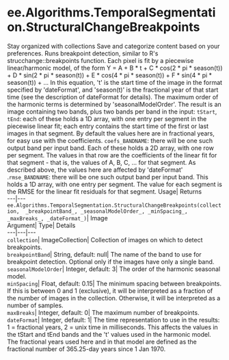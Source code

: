  
#  ee.Algorithms.TemporalSegmentation.StructuralChangeBreakpoints 
Stay organized with collections  Save and categorize content based on your preferences. 
Runs breakpoint detection, similar to R's strucchange::breakpoints function. 
Each pixel is fit by a piecewise linear/harmonic model, of the form
Y = A + B * t + C * cos(2 * pi * season(t)) + D * sin(2 * pi * season(t)) + E * cos(4 * pi * season(t)) + F * sin(4 * pi * season(t)) + ...
In this equation, 't' is the start time of the image in the format specified by 'dateFormat', and 'season(t)' is the fractional year of that start time (see the description of dateFormat for details). The maximum order of the harmonic terms is determined by 'seasonalModelOrder'.
The result is an image containing two bands, plus two bands per band in the input:
`tStart`, `tEnd`: each of these holds a 1D array, with one entry per segment in the piecewise linear fit; each entry contains the start time of the first or last images in that segment. By default the values here are in fractional years, for easy use with the coefficients.
`coefs_BANDNAME`: there will be one such output band per input band. Each of these holds a 2D array, with one row per segment. The values in that row are the coefficients of the linear fit for that segment - that is, the values of A, B, C, ... for that segment. As described above, the values here are affected by 'dateFormat'
.`rmse_BANDNAME`: there will be one such output band per input band. This holds a 1D array, with one entry per segment. The value for each segment is the RMSE for the linear fit residuals for that segment.
Usage| Returns  
---|---  
`ee.Algorithms.TemporalSegmentation.StructuralChangeBreakpoints(collection,  _breakpointBand_, _seasonalModelOrder_, _minSpacing_, _maxBreaks_, _dateFormat_)`| Image  
Argument| Type| Details  
---|---|---  
`collection`| ImageCollection| Collection of images on which to detect breakpoints.  
`breakpointBand`| String, default: null| The name of the band to use for breakpoint detection. Optional only if the images have only a single band.  
`seasonalModelOrder`| Integer, default: 3| The order of the harmonic seasonal model.  
`minSpacing`| Float, default: 0.15| The minimum spacing between breakpoints. If this is between 0 and 1 (exclusive), it will be interpreted as a fraction of the number of images in the collection. Otherwise, it will be interpreted as a number of samples.  
`maxBreaks`| Integer, default: 0| The maximum number of breakpoints.  
`dateFormat`| Integer, default: 1| The time representation to use in the results: 1 = fractional years, 2 = unix time in milliseconds. This affects the values in the tStart and tEnd bands and the 't' values used in the harmonic model. The fractional years used here and in that model are defined as the fractional number of 365.25-day years since 1 Jan 1970.  
